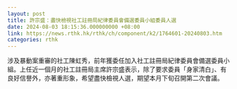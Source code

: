 ```yaml
---
layout: post
title: 許宗盛：盡快檢視社工註冊局紀律委員會備選委員小組委員人選
date: 2024-08-03 18:15:36.000000000 +08:00
link: https://news.rthk.hk/rthk/ch/component/k2/1764601-20240803.htm
categories: rthk
---
```


涉及暴動案重審的社工陳虹秀，前年獲委任加入社工註冊局紀律委員會備選委員小組。上任近一個月的社工註冊局主席許宗盛表示，除了要求委員「身家清白」、有良好信譽外，亦著重形象，希望盡快檢視人選，期望本月下旬召開第二次會議。
